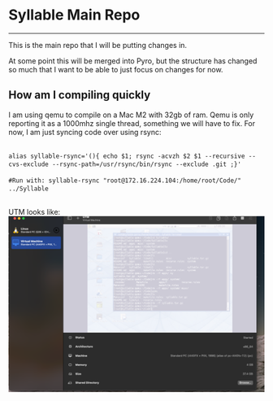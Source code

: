 # Syllable Main Repo

---

This is the main repo that I will be putting changes in.

At some point this will be  merged into Pyro, but the structure
has changed so much that I want to be able to just focus on changes for now.


How am I compiling quickly
---

I am using qemu to compile on a Mac M2 with 32gb of ram.
Qemu is only reporting it as a 1000mhz single thread, something we will
have to fix.  For now, I am just syncing code over using rsync: 

```shell

alias syllable-rsync='(){ echo $1; rsync -acvzh $2 $1 --recursive --cvs-exclude --rsync-path=/usr/rsync/bin/rsync --exclude .git ;}'

#Run with: syllable-rsync "root@172.16.224.104:/home/root/Code/" ../Syllable


```

UTM looks like:
![qemu.png](qemu.png)